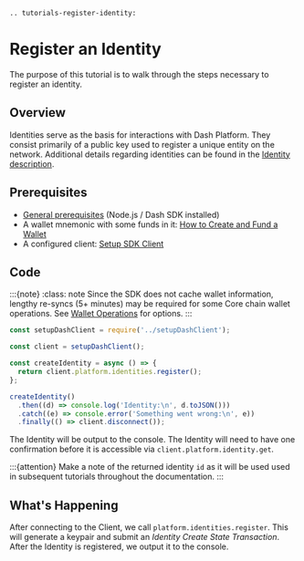 ```{eval-rst}
.. tutorials-register-identity:
```

# Register an Identity

The purpose of this tutorial is to walk through the steps necessary to register an identity.

## Overview

Identities serve as the basis for interactions with Dash Platform. They consist primarily of a public key used to register a unique entity on the network. Additional details regarding identities can be found in the [Identity description](../../explanations/identity.md).

## Prerequisites

- [General prerequisites](../../tutorials/introduction.md#prerequisites) (Node.js / Dash SDK installed)
- A wallet mnemonic with some funds in it: [How to Create and Fund a Wallet](../../tutorials/create-and-fund-a-wallet.md)
- A configured client: [Setup SDK Client](../setup-sdk-client.md)

## Code

:::{note}
:class: note
Since the SDK does not cache wallet information, lengthy re-syncs (5+ minutes) may be required for some Core chain wallet operations. See [Wallet Operations](../setup-sdk-client.md#wallet-operations) for options.
:::

```javascript
const setupDashClient = require('../setupDashClient');

const client = setupDashClient();

const createIdentity = async () => {
  return client.platform.identities.register();
};

createIdentity()
  .then((d) => console.log('Identity:\n', d.toJSON()))
  .catch((e) => console.error('Something went wrong:\n', e))
  .finally(() => client.disconnect());
```

The Identity will be output to the console. The Identity will need to have one confirmation before it is accessible via `client.platform.identity.get`.

:::{attention}
Make a note of the returned identity `id` as it will be used used in subsequent tutorials throughout the documentation.
:::

## What's Happening

After connecting to the Client, we call `platform.identities.register`. This will generate a keypair and submit an _Identity Create State Transaction_. After the Identity is registered, we output it to the console.
